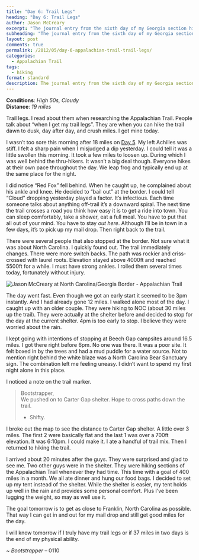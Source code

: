 ```yaml
---
title: "Day 6: Trail Legs"
heading: "Day 6: Trail Legs"
author: Jason McCreary
excerpt: "The journal entry from the sixth day of my Georgia section hike through the Appalachian Trail."
subheading: "The journal entry from the sixth day of my Georgia section hike through the Appalachian Trail."
layout: post
comments: true
permalink: /2012/05/day-6-appalachian-trail-trail-legs/
categories:
  - Appalachian Trail
tags:
  - hiking
format: standard
description: The journal entry from the sixth day of my Georgia section hike through the Appalachian Trail.
---
```

**Conditions**: *High 50s, Cloudy*  
**Distance**: *19 miles*

Trail legs. I read about them when researching the Appalachian Trail. People talk about &ldquo;when I get my trail legs&rdquo;. They are when you can hike the trail dawn to dusk, day after day, and crush miles. I got mine today.

I wasn&rsquo;t too sore this morning after 18 miles on [Day 5][1]. My left Achilles was stiff. I felt a sharp pain when I misjudged a dip yesterday. I could tell it was a little swollen this morning. It took a few miles to loosen up. During which I was well behind the thru-hikers. It wasn&rsquo;t a big deal though. Everyone hikes at their own pace throughout the day. We leap frog and typically end up at the same place for the night.

I did notice &ldquo;Red Fox&rdquo; fell behind. When he caught up, he complained about his ankle and knee. He decided to &ldquo;bail out&rdquo; at the border. I could tell &ldquo;Cloud&rdquo; dropping yesterday played a factor. It&rsquo;s infectious. Each time someone talks about anything off-trail it&rsquo;s a downward spiral. The next time the trail crosses a road you think how easy it is to get a ride into town. You can sleep comfortably, take a shower, eat a full meal. You have to put that all out of your mind. You have to stay *out here*. Although I&rsquo;ll be in town in a few days, it&rsquo;s to pick up my mail drop. Then right back to the trail.

There were several people that also stopped at the border. Not sure what it was about North Carolina. I quickly found out. The trail immediately changes. There were more switch backs. The path was rockier and criss-crossed with laurel roots. Elevation stayed above 4000ft and reached 5500ft for a while. I must have strong ankles. I rolled them several times today, fortunately without injury.

<img src="/images/jason-mccreary-north-carolina-border.jpg" alt="Jason McCreary at North Carolina/Georgia Border - Appalachian Trail" title="Jason McCreary at North Carolina/Georgia Border - Appalachian Trail" />

The day went fast. Even though we got an early start it seemed to be 3pm instantly. And I had already gone 12 miles. I walked alone most of the day. I caught up with an older couple. They were hiking to NOC (about 30 miles up the trail). They were actually at the shelter before and decided to stop for the day at the current shelter. 4pm is too early to stop. I believe they were worried about the rain.

I kept going with intentions of stopping at Beech Gap campsites around 16.5 miles. I got there right before 6pm. No one was there. It was a poor site. It felt boxed in by the trees and had a mud puddle for a water source. Not to mention right behind the white blaze was a North Carolina Bear Sanctuary sign. The combination left me feeling uneasy. I didn&rsquo;t want to spend my first night alone in this place.

I noticed a note on the trail marker.

> Bootstrapper,  
> We pushed on to Carter Gap shelter. Hope to cross paths down the trail.  
> - Shifty.

I broke out the map to see the distance to Carter Gap shelter. A little over 3 miles. The first 2 were basically flat and the last 1 was over a 700ft elevation. It was 6:10pm. I could make it. I ate a handful of trail mix. Then I returned to hiking the trail.

I arrived about 20 minutes after the guys. They were surprised and glad to see me. Two other guys were in the shelter. They were hiking sections of the Appalachian Trail whenever they had time. This time with a goal of 400 miles in a month. We all ate dinner and hung our food bags. I decided to set up my tent instead of the shelter. While the shelter is easier, my tent holds up well in the rain and provides some personal comfort. Plus I&rsquo;ve been lugging the weight, so may as well use it.

The goal tomorrow is to get as close to Franklin, North Carolina as possible. That way I can get in and out for my mail drop and still get good miles for the day.

I will know tomorrow if I truly have my trail legs or if 37 miles in two days is the end of my physical ability.

~ *Bootstrapper* – 0110

 [1]: http://jason.pureconcepts.net/2012/05/day-5-appalachian-trail-beast-mode/ "Day 5: Beast Mode"

